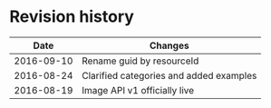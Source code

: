 # Revision history

| Date | Changes |
| ---- | ---------------- |
| 2016-09-10 | Rename guid by resourceId |
| 2016-08-24 | Clarified categories and added examples |
| 2016-08-19 | Image API v1 officially live |

